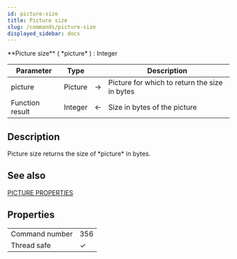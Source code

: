 ```yaml
---
id: picture-size
title: Picture size
slug: /commands/picture-size
displayed_sidebar: docs
---
```


<!--REF #_command_.Picture size.Syntax-->**Picture size** ( *picture* ) : Integer<!-- END REF-->
<!--REF #_command_.Picture size.Params-->
| Parameter | Type |  | Description |
| --- | --- | --- | --- |
| picture | Picture | &#8594;  | Picture for which to return the size in bytes |
| Function result | Integer | &#8592; | Size in bytes of the picture |

<!-- END REF-->

## Description 

<!--REF #_command_.Picture size.Summary-->Picture size returns the size of *picture* in bytes.<!-- END REF-->

## See also 

[PICTURE PROPERTIES](picture-properties.md)  

## Properties

|  |  |
| --- | --- |
| Command number | 356 |
| Thread safe | &check; |


